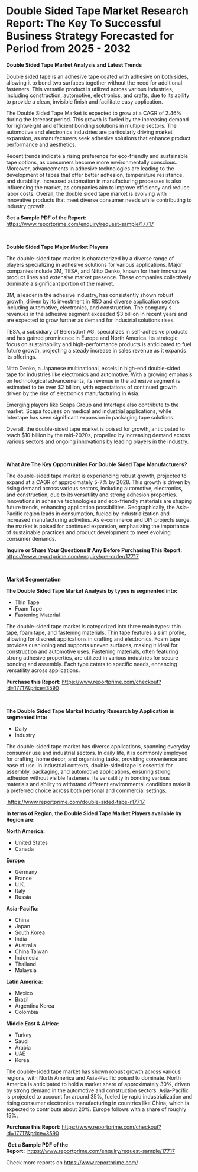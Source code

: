 <p><h1>Double Sided Tape Market Research Report: The Key To Successful Business Strategy Forecasted for Period from 2025 - 2032</h1></p><p><strong>Double Sided Tape Market Analysis and Latest Trends</strong></p>
<p><p>Double sided tape is an adhesive tape coated with adhesive on both sides, allowing it to bond two surfaces together without the need for additional fasteners. This versatile product is utilized across various industries, including construction, automotive, electronics, and crafts, due to its ability to provide a clean, invisible finish and facilitate easy application.</p><p>The Double Sided Tape Market is expected to grow at a CAGR of 2.46% during the forecast period. This growth is fueled by the increasing demand for lightweight and efficient bonding solutions in multiple sectors. The automotive and electronics industries are particularly driving market expansion, as manufacturers seek adhesive solutions that enhance product performance and aesthetics.</p><p>Recent trends indicate a rising preference for eco-friendly and sustainable tape options, as consumers become more environmentally conscious. Moreover, advancements in adhesive technologies are leading to the development of tapes that offer better adhesion, temperature resistance, and durability. Increased automation in manufacturing processes is also influencing the market, as companies aim to improve efficiency and reduce labor costs. Overall, the double sided tape market is evolving with innovative products that meet diverse consumer needs while contributing to industry growth.</p></p>
<p><strong>Get a Sample PDF of the Report:&nbsp;</strong> <a href="https://www.reportprime.com/enquiry/request-sample/17717?utm_campaign=3022&utm_medium=2&utm_source=Github&utm_content=ia&utm_term=18032025&utm_id=double-sided-tape">https://www.reportprime.com/enquiry/request-sample/17717</a></p>
<p>&nbsp;</p>
<p><strong>Double Sided Tape Major Market Players</strong></p>
<p><p>The double-sided tape market is characterized by a diverse range of players specializing in adhesive solutions for various applications. Major companies include 3M, TESA, and Nitto Denko, known for their innovative product lines and extensive market presence. These companies collectively dominate a significant portion of the market.</p><p>3M, a leader in the adhesive industry, has consistently shown robust growth, driven by its investment in R&D and diverse application sectors including automotive, electronics, and construction. The company's revenues in the adhesive segment exceeded $3 billion in recent years and are expected to grow further as demand for industrial solutions rises.</p><p>TESA, a subsidiary of Beiersdorf AG, specializes in self-adhesive products and has gained prominence in Europe and North America. Its strategic focus on sustainability and high-performance products is anticipated to fuel future growth, projecting a steady increase in sales revenue as it expands its offerings.</p><p>Nitto Denko, a Japanese multinational, excels in high-end double-sided tape for industries like electronics and automotive. With a growing emphasis on technological advancements, its revenue in the adhesive segment is estimated to be over $2 billion, with expectations of continued growth driven by the rise of electronics manufacturing in Asia.</p><p>Emerging players like Scapa Group and Intertape also contribute to the market. Scapa focuses on medical and industrial applications, while Intertape has seen significant expansion in packaging tape solutions.</p><p>Overall, the double-sided tape market is poised for growth, anticipated to reach $10 billion by the mid-2020s, propelled by increasing demand across various sectors and ongoing innovations by leading players in the industry.</p></p>
<p>&nbsp;</p>
<p><strong>What Are The Key Opportunities For Double Sided Tape Manufacturers?</strong></p>
<p><p>The double-sided tape market is experiencing robust growth, projected to expand at a CAGR of approximately 5-7% by 2028. This growth is driven by rising demand across various sectors, including automotive, electronics, and construction, due to its versatility and strong adhesion properties. Innovations in adhesive technologies and eco-friendly materials are shaping future trends, enhancing application possibilities. Geographically, the Asia-Pacific region leads in consumption, fueled by industrialization and increased manufacturing activities. As e-commerce and DIY projects surge, the market is poised for continued expansion, emphasizing the importance of sustainable practices and product development to meet evolving consumer demands.</p></p>
<p><strong>Inquire or Share Your Questions If Any Before Purchasing This Report:</strong> <a href="https://www.reportprime.com/enquiry/pre-order/17717?utm_campaign=3022&utm_medium=2&utm_source=Github&utm_content=ia&utm_term=18032025&utm_id=double-sided-tape">https://www.reportprime.com/enquiry/pre-order/17717</a></p>
<p>&nbsp;</p>
<p><strong>Market Segmentation</strong></p>
<p><strong>The Double Sided Tape Market Analysis by types is segmented into:</strong></p>
<p><ul><li>Thin Tape</li><li>Foam Tape</li><li>Fastening Material</li></ul></p>
<p><p>The double-sided tape market is categorized into three main types: thin tape, foam tape, and fastening materials. Thin tape features a slim profile, allowing for discreet applications in crafting and electronics. Foam tape provides cushioning and supports uneven surfaces, making it ideal for construction and automotive uses. Fastening materials, often featuring strong adhesive properties, are utilized in various industries for secure bonding and assembly. Each type caters to specific needs, enhancing versatility across applications.</p></p>
<p><strong>Purchase this Report:&nbsp;</strong><a href="https://www.reportprime.com/checkout?id=17717&price=3590&utm_campaign=3022&utm_medium=2&utm_source=Github&utm_content=ia&utm_term=18032025&utm_id=double-sided-tape">https://www.reportprime.com/checkout?id=17717&price=3590</a></p>
<p>&nbsp;</p>
<p><strong>The Double Sided Tape Market Industry Research by Application is segmented into:</strong></p>
<p><ul><li>Daily</li><li>Industry</li></ul></p>
<p><p>The double-sided tape market has diverse applications, spanning everyday consumer use and industrial sectors. In daily life, it is commonly employed for crafting, home décor, and organizing tasks, providing convenience and ease of use. In industrial contexts, double-sided tape is essential for assembly, packaging, and automotive applications, ensuring strong adhesion without visible fasteners. Its versatility in bonding various materials and ability to withstand different environmental conditions make it a preferred choice across both personal and commercial settings.</p></p>
<p><a href="https://www.reportprime.com/double-sided-tape-r17717?utm_campaign=3022&utm_medium=2&utm_source=Github&utm_content=ia&utm_term=18032025&utm_id=double-sided-tape">&nbsp;https://www.reportprime.com/double-sided-tape-r17717</a></p>
<p><strong>In terms of Region, the Double Sided Tape Market Players available by Region are:</strong></p>
<p>
    <p> <strong> North America: </strong>
        <ul>
            <li>United States</li>
            <li>Canada</li>
        </ul>
        </p> 
    <p> <strong> Europe: </strong>
        <ul>
            <li>Germany</li>
            <li>France</li>
            <li>U.K.</li>
            <li>Italy</li>
            <li>Russia</li>
        </ul>
        </p> 
    <p> <strong> Asia-Pacific: </strong>
        <ul>
            <li>China</li>
            <li>Japan</li>
            <li>South Korea</li>
            <li>India</li>
            <li>Australia</li>
            <li>China Taiwan</li>
            <li>Indonesia</li>
            <li>Thailand</li>
            <li>Malaysia</li>
        </ul>
        </p> 
    <p> <strong> Latin America: </strong>
        <ul>
            <li>Mexico</li>
            <li>Brazil</li>
            <li>Argentina Korea</li>
            <li>Colombia</li>
        </ul>
        </p> 
    <p> <strong> Middle East & Africa: </strong>
        <ul>
            <li>Turkey</li>
            <li>Saudi</li>
            <li>Arabia</li>
            <li>UAE</li>
            <li>Korea</li>
        </ul>
    </p>
    </p>
<p><p>The double-sided tape market has shown robust growth across various regions, with North America and Asia-Pacific poised to dominate. North America is anticipated to hold a market share of approximately 30%, driven by strong demand in the automotive and construction sectors. Asia-Pacific is projected to account for around 35%, fueled by rapid industrialization and rising consumer electronics manufacturing in countries like China, which is expected to contribute about 20%. Europe follows with a share of roughly 15%.</p></p>
<p><strong>Purchase this Report: </strong><a href="https://www.reportprime.com/checkout?id=17717&price=3590&utm_campaign=3022&utm_medium=2&utm_source=Github&utm_content=ia&utm_term=18032025&utm_id=double-sided-tape">https://www.reportprime.com/checkout?id=17717&price=3590</a></p>
<p>&nbsp;<strong>Get a Sample PDF of the Report:&nbsp;&nbsp;</strong><a href="https://www.reportprime.com/enquiry/request-sample/17717?utm_campaign=3022&utm_medium=2&utm_source=Github&utm_content=ia&utm_term=18032025&utm_id=double-sided-tape">https://www.reportprime.com/enquiry/request-sample/17717</a></p>
<p><strong></strong></p>
<p>Check more reports on <a href="https://www.reportprime.com/?utm_campaign=3022&utm_medium=2&utm_source=Github&utm_content=ia&utm_term=18032025&utm_id=double-sided-tape">https://www.reportprime.com/</a></p>